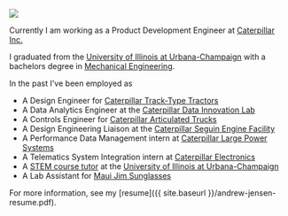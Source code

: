 <a class="site-avatar"><img src="{{ site.baseurl }}/images/portrait-photo.png" /></a>

Currently I am working as a Product Development Engineer at [Caterpillar Inc.](http://www.caterpillar.com/)

I graduated from the [University of Illinois at Urbana-Champaign](http://illinois.edu/) with a bachelors degree in [Mechanical Engineering](http://mechanical.illinois.edu/).

In the past I've been employed as
  *  A Design Engineer for [Caterpillar Track-Type Tractors](https://www.cat.com/en_US/products/new/equipment/dozers.html)
  *  A Data Analytics Engineer at the [Caterpillar Data Innovation Lab](https://www.caterpillar.com/en/company/innovation/customer-solutions/data-analytics/innovation-lab.html)
  *  A Controls Engineer for [Caterpillar Articulated Trucks](https://www.cat.com/en_US/products/new/equipment/articulated-trucks.html)
  *  A Design Engineering Liaison at the [Caterpillar Seguin Engine Facility](https://www.equipmentworld.com/inside-cat-seguin-engine/)
  *  A Performance Data Management intern at [Caterpillar Large Power Systems](https://www.cat.com/en_US/products/new/power-systems.html)
  *  A Telematics System Integration intern at [Caterpillar Electronics](https://www.cat.com/plw)
  *  A [STEM course tutor](http://care.engineering.illinois.edu/) at the [University of Illinois at Urbana-Champaign](http://illinois.edu/)
  *  A Lab Assistant for [Maui Jim Sunglasses](https://www.mauijim.com/)

For more information, see my [resume]({{ site.baseurl }}/andrew-jensen-resume.pdf).